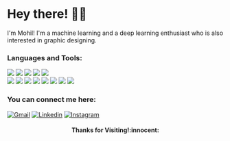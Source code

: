 # Hey there! :wave::smiley:

I'm Mohil! I'm a machine learning and a deep learning enthusiast who is also interested in graphic designing.
<br>

### Languages and Tools: 
<p>
    <img src="https://img.shields.io/badge/-Java-007396?style=flat-square&logo=Java&logoColor=white"/>
    <img src="https://img.shields.io/badge/-Python-3776AB?style=flat-square&logo=Python&logoColor=white"/>
    <img src="https://img.shields.io/badge/-C-A8B9CC?style=flat-square&logo=C&logoColor=white"/>
    <img src="https://img.shields.io/badge/-C++-00599C?style=flat-square&logo=C%2B%2B&logoColor=white"/>
    <img src="https://img.shields.io/badge/-HTML-E34F26?style=flat-square&logo=html5&logoColor=white"/>
    <br>
    <img src="https://img.shields.io/badge/-Keras-D00000?style=flat-square&logo=Keras&logoColor=white"/>
    <img src="https://img.shields.io/badge/-Scikit Learn-F7931E?style=flat-square&logo=scikit-learn&logoColor=white"/>
    <img src="https://img.shields.io/badge/-MySQL-4479A1?style=flat-square&logo=MySQL&logoColor=white"/>
    <img src="https://img.shields.io/badge/-Netbeans-1B6AC6?style=flat-square&logo=apache-netbeans-ide&logoColor=white"/>
    <img src="https://img.shields.io/badge/-XAMPP-FB7A24?style=flat-square&logo=XAMPP&logoColor=white"/>
    <img src="https://img.shields.io/badge/-Microsoft Office-D83B01?style=flat-square&logo=microsoft-office&logoColor=white"/>
    <img src="https://img.shields.io/badge/-Illustrator-FF9A00?style=flat-square&logo=adobe-illustrator&logoColor=white"/>
    <img src="https://img.shields.io/badge/-Photoshop-31A8FF?style=flat-square&logo=adobe-photoshop&logoColor=white"/>
</p>

### You can connect me here:
 [![Gmail](https://img.shields.io/badge/-mohilpatel21-D14836?style=flat-square&logo=Gmail&logoColor=white)](mailto:mohilpatel21@gmail.com)
 [![Linkedin](https://img.shields.io/badge/-mohilpatel25-0077B5?style=flat-square&logo=Linkedin&logoColor=white)](https://www.linkedin.com/in/mohilpatel25)
 [![Instagram](https://img.shields.io/badge/-m.edit.at.ing-E4405F?style=flat-square&labelColor=E4405F&logo=instagram&logoColor=white)](https://www.instagram.com/m.edit.at.ing)
 
<h4 align="center"> Thanks for Visiting!:innocent:</h4>

